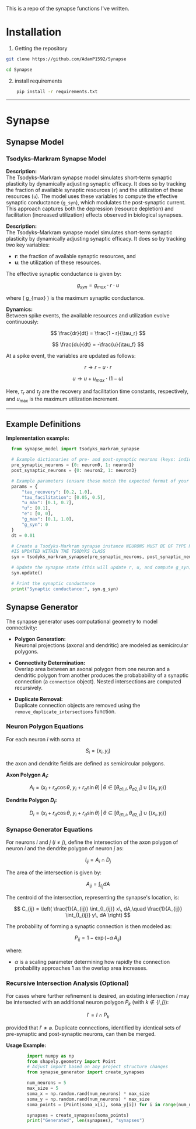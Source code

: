 
This is a repo of the synapse functions I've written.

# Installation
1. Getting the repository
```bash
git clone https://github.com/AdamP1592/Synapse

cd Synapse

```

2. install requirements

```bash
    pip install -r requirements.txt

```

---
# Synapse

## Synapse Model

### Tsodyks–Markram Synapse Model
**Description:**  
The Tsodyks-Markram synapse model simulates short-term synaptic plasticity by dynamically adjusting synaptic efficacy. It does so by tracking the fraction of available synaptic resources (`r`) and the utilization of these resources (`u`). The model uses these variables to compute the effective synaptic conductance (`g_syn`), which modulates the post-synaptic current. This approach captures both the depression (resource depletion) and facilitation (increased utilization) effects observed in biological synapses.



**Description:**  
The Tsodyks–Markram synapse model simulates short-term synaptic plasticity by dynamically adjusting synaptic efficacy. It does so by tracking two key variables:  
- **r**: the fraction of available synaptic resources, and  
- **u**: the utilization of these resources.  

The effective synaptic conductance is given by:

$$
g_{syn} = g_{max} \cdot r \cdot u
$$

where \( g_{max} \) is the maximum synaptic conductance.

**Dynamics:**  
Between spike events, the available resources and utilization evolve continuously:

$$
\frac{dr}{dt} = \frac{1 - r}{\tau_r}
$$

$$
\frac{du}{dt} = -\frac{u}{\tau_f}
$$

At a spike event, the variables are updated as follows:

$$
r \rightarrow r - u \cdot r
$$

$$
u \rightarrow u + u_{max} \cdot (1 - u)
$$

Here, ${\tau_r}$ and ${\tau_f}$ are the recovery and facilitation time constants, respectively, and $u_{\max}$ is the maximum utilization increment.

---

## Example Definitions

**Implementation example:**
```python
  from synapse_model import tsodyks_markram_synapse

  # Example dictionaries of pre- and post-synaptic neurons (keys: indices, values: neuron objects)
  pre_synaptic_neurons = {0: neuron0, 1: neuron1}  
  post_synaptic_neurons = {0: neuron2, 1: neuron3}

  # Example parameters (ensure these match the expected format of your model)
  params = {
      "tau_recovery": [0.2, 1.0],
      "tau_facilitation": [0.05, 0.5],
      "u_max": [0.1, 0.7],
      "u": [0.1],
      "e": [0, 0],
      "g_max": [0.1, 1.0],
      "g_syn": 0
  }
  dt = 0.01

  # Create a Tsodyks-Markram synapse instance NEURONS MUST BE OF TYPE NEURON AS I_SYN
  #IS UPDATED WITHIN THE TSODYKS CLASS
  syn = tsodyks_markram_synapse(pre_synaptic_neurons, post_synaptic_neurons, params, dt)

  # Update the synapse state (this will update r, u, and compute g_syn)
  syn.update()

  # Print the synaptic conductance
  print("Synaptic conductance:", syn.g_syn)

```


## Synapse Generator

The synapse generator uses computational geometry to model connectivity:

- **Polygon Generation:**  
  Neuronal projections (axonal and dendritic) are modeled as semicircular polygons.
  
- **Connectivity Determination:**  
  Overlap area between an axonal polygon from one neuron and a dendritic polygon from another produces the probabability of a synaptic connection (a `connection` object). Nested intersections are computed recursively.
  
- **Duplicate Removal:**  
  Duplicate connection objects are removed using the `remove_duplicate_intersections` function.
### Neuron Polygon Equations

For each neuron $i$ with soma at

$$
S_i = (x_i, y_i)
$$

the axon and dendrite fields are defined as semicircular polygons.

**Axon Polygon $A_i$:**

$$
A_i = { (x_i + r_a \cos \theta,\; y_i + r_a \sin \theta) \,\bigg|\, \theta \in [\theta_{a1,i},\, \theta_{a2,i}] } \cup \{(x_i, y_i)\}
$$

**Dendrite Polygon $D_i$:**

$$
D_i = { (x_i + r_d \cos \theta,\; y_i + r_d \sin \theta) \,\bigg|\, \theta \in [\theta_{d1,i},\, \theta_{d2,i}] } \cup \{(x_i, y_i)\}
$$

### Synapse Generator Equations

For neurons $i$ and $j$ ($i \neq j$), define the intersection of the axon polygon of neuron $i$ and the dendrite polygon of neuron $j$ as:

$$
I_{ij} = A_i \cap D_j
$$

The area of the intersection is given by:

$$
A_{ij} = \int_{I_{ij}} dA
$$

The centroid of the intersection, representing the synapse's location, is:

$$
C_{ij} = \left( \frac{1}{A_{ij}} \int_{I_{ij}} x\, dA,\quad \frac{1}{A_{ij}} \int_{I_{ij}} y\, dA \right)
$$

The probability of forming a synaptic connection is then modeled as:

$$
P_{ij} = 1 - \exp\left(-\alpha \, A_{ij}\right)
$$

where:
- $\alpha$ is a scaling parameter determining how rapidly the connection probability approaches 1 as the overlap area increases.

### Recursive Intersection Analysis (Optional)

For cases where further refinement is desired, an existing intersection $I$ may be intersected with an additional neuron polygon $P_k$ (with $k \notin \{i,j\}$):

$$
I' = I \cap P_k
$$

provided that $I' \neq \varnothing$. Duplicate connections, identified by identical sets of pre-synaptic and post-synaptic neurons, can then be merged.

**Usage Example:**  
```python
        import numpy as np
        from shapely.geometry import Point
        # Adjust import based on any project structure changes
        from synapse_generator import create_synapses  

        num_neurons = 5
        max_size = 5
        soma_x = np.random.rand(num_neurons) * max_size
        soma_y = np.random.rand(num_neurons) * max_size
        soma_points = [Point(soma_x[i], soma_y[i]) for i in range(num_neurons)]

        synapses = create_synapses(soma_points)
        print("Generated", len(synapses), "synapses")
```